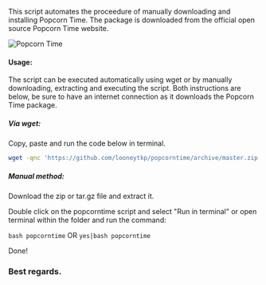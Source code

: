 This script automates the proceedure of manually downloading and installing Popcorn Time. The package is downloaded from the official open source Popcorn Time website.

<img src="https://popcorntime.sh/images/popcorn-time-image.png" alt="Popcorn Time">

#### Usage:
The script can be executed automatically using wget or by manually downloading, extracting and executing the script. Both instructions are below, be sure to have an internet connection as it downloads the Popcorn Time package.
##### Via wget:
Copy, paste and run the code below in terminal.
```bash
wget -qnc 'https://github.com/looneytkp/popcorntime/archive/master.zip' && unzip -oq ma*ip && yes|./Po*er/p*e && rm -rf ma*ip Po*er
```
##### Manual method:
Download the zip or tar.gz file and extract it.

Double click on the popcorntime script and select "Run in terminal" or open terminal within the folder and run the command:

```bash popcorntime``` OR ```yes|bash popcorntime```
    
Done!

### Best regards.
